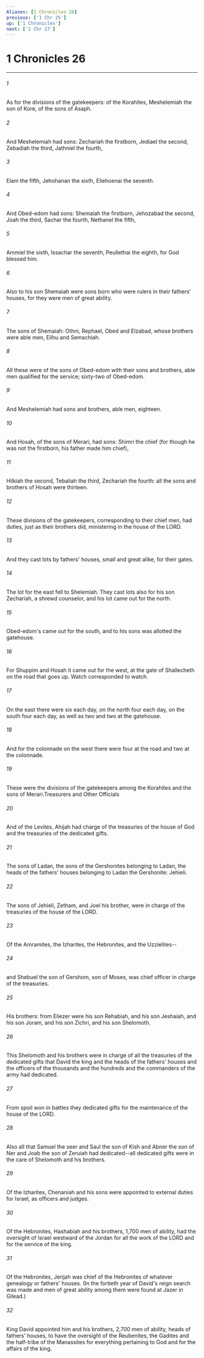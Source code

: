 ```yaml
---
Aliases: [1 Chronicles 26]
previous: ['1 Chr 25']
up: ['1 Chronicles']
next: ['1 Chr 27']
---
```

# 1 Chronicles 26

***

 

###### 1 
As for the divisions of the gatekeepers: of the Korahites, Meshelemiah the son of Kore, of the sons of Asaph. 
 

###### 2 
And Meshelemiah had sons: Zechariah the firstborn, Jediael the second, Zebadiah the third, Jathniel the fourth, 
 

###### 3 
Elam the fifth, Jehohanan the sixth, Eliehoenai the seventh. 
 

###### 4 
And Obed-edom had sons: Shemaiah the firstborn, Jehozabad the second, Joah the third, Sachar the fourth, Nethanel the fifth, 
 

###### 5 
Ammiel the sixth, Issachar the seventh, Peullethai the eighth, for God blessed him. 
 

###### 6 
Also to his son Shemaiah were sons born who were rulers in their fathers' houses, for they were men of great ability. 
 

###### 7 
The sons of Shemaiah: Othni, Rephael, Obed and Elzabad, whose brothers were able men, Elihu and Semachiah. 
 

###### 8 
All these were of the sons of Obed-edom with their sons and brothers, able men qualified for the service; sixty-two of Obed-edom. 
 

###### 9 
And Meshelemiah had sons and brothers, able men, eighteen. 
 

###### 10 
And Hosah, of the sons of Merari, had sons: Shimri the chief (for though he was not the firstborn, his father made him chief), 
 

###### 11 
Hilkiah the second, Tebaliah the third, Zechariah the fourth: all the sons and brothers of Hosah were thirteen.
 
 

###### 12 
These divisions of the gatekeepers, corresponding to their chief men, had duties, just as their brothers did, ministering in the house of the LORD. 
 

###### 13 
And they cast lots by fathers' houses, small and great alike, for their gates. 
 

###### 14 
The lot for the east fell to Shelemiah. They cast lots also for his son Zechariah, a shrewd counselor, and his lot came out for the north. 
 

###### 15 
Obed-edom's came out for the south, and to his sons was allotted the gatehouse. 
 

###### 16 
For Shuppim and Hosah it came out for the west, at the gate of Shallecheth on the road that goes up. Watch corresponded to watch. 
 

###### 17 
On the east there were six each day, on the north four each day, on the south four each day, as well as two and two at the gatehouse. 
 

###### 18 
And for the colonnade on the west there were four at the road and two at the colonnade. 
 

###### 19 
These were the divisions of the gatekeepers among the Korahites and the sons of Merari.Treasurers and Other Officials
 
 

###### 20 
And of the Levites, Ahijah had charge of the treasuries of the house of God and the treasuries of the dedicated gifts. 
 

###### 21 
The sons of Ladan, the sons of the Gershonites belonging to Ladan, the heads of the fathers' houses belonging to Ladan the Gershonite: Jehieli.
 
 

###### 22 
The sons of Jehieli, Zetham, and Joel his brother, were in charge of the treasuries of the house of the LORD. 
 

###### 23 
Of the Amramites, the Izharites, the Hebronites, and the Uzzielites-- 
 

###### 24 
and Shebuel the son of Gershom, son of Moses, was chief officer in charge of the treasuries. 
 

###### 25 
His brothers: from Eliezer were his son Rehabiah, and his son Jeshaiah, and his son Joram, and his son Zichri, and his son Shelomoth. 
 

###### 26 
This Shelomoth and his brothers were in charge of all the treasuries of the dedicated gifts that David the king and the heads of the fathers' houses and the officers of the thousands and the hundreds and the commanders of the army had dedicated. 
 

###### 27 
From spoil won in battles they dedicated gifts for the maintenance of the house of the LORD. 
 

###### 28 
Also all that Samuel the seer and Saul the son of Kish and Abner the son of Ner and Joab the son of Zeruiah had dedicated--all dedicated gifts were in the care of Shelomoth and his brothers.
 
 

###### 29 
Of the Izharites, Chenaniah and his sons were appointed to external duties for Israel, as officers and judges. 
 

###### 30 
Of the Hebronites, Hashabiah and his brothers, 1,700 men of ability, had the oversight of Israel westward of the Jordan for all the work of the LORD and for the service of the king. 
 

###### 31 
Of the Hebronites, Jerijah was chief of the Hebronites of whatever genealogy or fathers' houses. (In the fortieth year of David's reign search was made and men of great ability among them were found at Jazer in Gilead.) 
 

###### 32 
King David appointed him and his brothers, 2,700 men of ability, heads of fathers' houses, to have the oversight of the Reubenites, the Gadites and the half-tribe of the Manassites for everything pertaining to God and for the affairs of the king.
 
